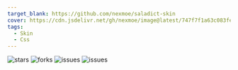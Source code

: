 ```yaml
---
target_blank: https://github.com/nexmoe/saladict-skin
cover: https://cdn.jsdelivr.net/gh/nexmoe/image@latest/747f7f1a63c083fe3c47bf9722ef330d.png
tags:
  - Skin
  - Css
---
```


![stars](https://img.shields.io/github/stars/nexmoe/saladict-skin.svg) ![forks](https://img.shields.io/github/forks/nexmoe/saladict-skin.svg) ![issues](https://img.shields.io/github/issues/nexmoe/saladict-skin.svg)   ![issues](https://img.shields.io/github/issues-pr/nexmoe/saladict-skin.svg) 

<!--more-->

